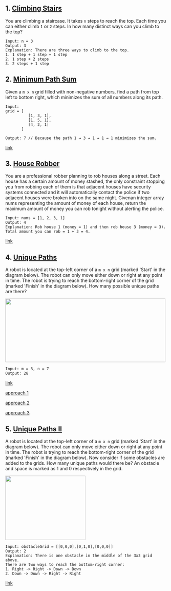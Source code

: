 
## 1. [Climbing Stairs](./ClimbingStairs.cpp)
You are climbing a staircase. It takes `n` steps to reach the top.
Each time you can either climb `1` or `2` steps. In how many distinct ways can you climb to the top?
```
Input: n = 3
Output: 3
Explanation: There are three ways to climb to the top.
1. 1 step + 1 step + 1 step
2. 1 step + 2 steps
3. 2 steps + 1 step
```

## 2. [Minimum Path Sum](./MinimumPathSum.cpp)
Given a `m x n` grid filled with non-negative numbers, find a path from top left to bottom right, which minimizes the sum of all numbers along its path.
```
Input:
grid = [
          [1, 3, 1],
          [1, 5, 1],
          [4, 2, 1]
       ]

Output: 7 // Because the path 1 → 3 → 1 → 1 → 1 minimizes the sum.
```
[link](https://leetcode.com/problems/minimum-path-sum/)


## 3. [House Robber](./HouseRobber.cpp)
You are a professional robber planning to rob houses along a street. Each house has a certain amount of money stashed, the only
constraint stopping you from robbing each of them is that adjacent houses have security systems connected and it will automatically
contact the police if two adjacent houses were broken into on the same night.
Givenan integer array nums representing the amount of money of each house, return the maximum amount of money you can rob tonight
without alerting the police.
```
Input: nums = [1, 2, 3, 1]
Output: 4
Explanation: Rob house 1 (money = 1) and then rob house 3 (money = 3).
Total amount you can rob = 1 + 3 = 4.
```
[link](https://leetcode.com/problems/house-robber/)


## 4. [Unique Paths](./UniquePaths.cpp)
A robot is located at the top-left corner of a `m x n` grid (marked 'Start' in the diagram below).
The robot can only move either down or right at any point in time. The robot is trying to reach the bottom-right corner of the grid (marked 'Finish' in the diagram below).
How many possible unique paths are there?

<img alt="" src="https://assets.leetcode.com/uploads/2018/10/22/robot_maze.png" style="width: 500px; height: 198px;">

```
Input: m = 3, n = 7
Output: 28

```
[link](https://leetcode.com/problems/unique-paths/)

[approach 1](./UniquePaths.cpp)

[approach 2](./UniquePaths2.cpp)

[approach 3](./UniquePaths3.cpp)


## 5. [Unique Paths II](./UniquePathsII.cpp)
A robot is located at the top-left corner of a `m x n` grid (marked 'Start' in the diagram below).
The robot can only move either down or right at any point in time. The robot is trying to reach the bottom-right corner of the grid (marked 'Finish' in the diagram below).
Now consider if some obstacles are added to the grids. How many unique paths would there be?
An obstacle and space is marked as 1 and 0 respectively in the grid.

<img alt="" src="https://assets.leetcode.com/uploads/2020/11/04/robot1.jpg" style="width: 250px; height: 200px;">

```
Input: obstacleGrid = [[0,0,0],[0,1,0],[0,0,0]]
Output: 2
Explanation: There is one obstacle in the middle of the 3x3 grid above.
There are two ways to reach the bottom-right corner:
1. Right -> Right -> Down -> Down
2. Down -> Down -> Right -> Right
```

[link](https://leetcode.com/problems/unique-paths-ii/)

